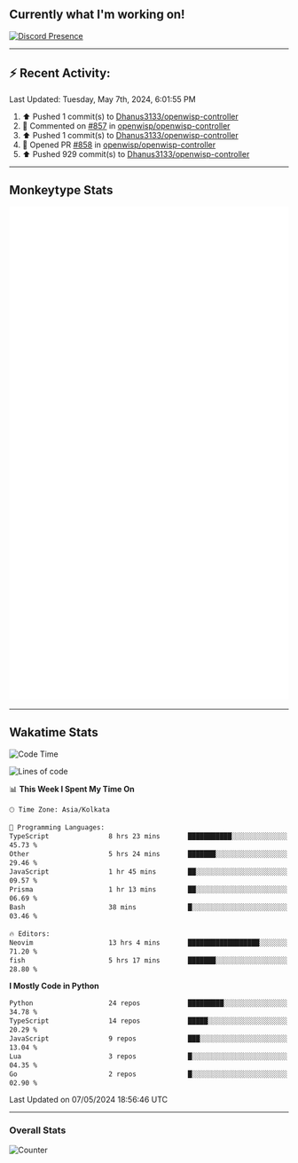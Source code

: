 ## Currently what I'm working on!
[![Discord Presence](https://lanyard.cnrad.dev/api/534981034400284712)](https://discord.com/users/534981034400284712)

---

## :zap: Recent Activity:
<!--RECENT_ACTIVITY:last_update-->
Last Updated: Tuesday, May 7th, 2024, 6:01:55 PM
<!--RECENT_ACTIVITY:last_update_end-->
<!--RECENT_ACTIVITY:start-->
1. ⬆️ Pushed 1 commit(s) to [Dhanus3133/openwisp-controller](https://github.com/Dhanus3133/openwisp-controller)<br>
2. 💬 Commented on [#857](https://github.com/openwisp/openwisp-controller/pull/857#discussion_r1591353814) in [openwisp/openwisp-controller](https://github.com/openwisp/openwisp-controller)<br>
3. ⬆️ Pushed 1 commit(s) to [Dhanus3133/openwisp-controller](https://github.com/Dhanus3133/openwisp-controller)<br>
4. 💪 Opened PR [#858](https://github.com/openwisp/openwisp-controller/pull/858) in [openwisp/openwisp-controller](https://github.com/openwisp/openwisp-controller)<br>
5. ⬆️ Pushed 929 commit(s) to [Dhanus3133/openwisp-controller](https://github.com/Dhanus3133/openwisp-controller)<br>
<!--RECENT_ACTIVITY:end-->

---

## Monkeytype Stats
<a href="https://monkeytype.com/profile/dhanus">
  <img src="https://raw.githubusercontent.com/Dhanus3133/Dhanus3133/monkeytype/monkeytype-lbpb.svg" alt="Monkeytype Profile" />
</a>

---

## Wakatime Stats
<!--START_SECTION:waka-->
![Code Time](http://img.shields.io/badge/Code%20Time-1%2C806%20hrs%2032%20mins-blue)

![Lines of code](https://img.shields.io/badge/From%20Hello%20World%20I%27ve%20Written-5.0%20million%20lines%20of%20code-blue)

📊 **This Week I Spent My Time On** 

```text
🕑︎ Time Zone: Asia/Kolkata

💬 Programming Languages: 
TypeScript               8 hrs 23 mins       ███████████░░░░░░░░░░░░░░   45.73 % 
Other                    5 hrs 24 mins       ███████░░░░░░░░░░░░░░░░░░   29.46 % 
JavaScript               1 hr 45 mins        ██░░░░░░░░░░░░░░░░░░░░░░░   09.57 % 
Prisma                   1 hr 13 mins        ██░░░░░░░░░░░░░░░░░░░░░░░   06.69 % 
Bash                     38 mins             █░░░░░░░░░░░░░░░░░░░░░░░░   03.46 % 

🔥 Editors: 
Neovim                   13 hrs 4 mins       ██████████████████░░░░░░░   71.20 % 
fish                     5 hrs 17 mins       ███████░░░░░░░░░░░░░░░░░░   28.80 % 
```

**I Mostly Code in Python** 

```text
Python                   24 repos            █████████░░░░░░░░░░░░░░░░   34.78 % 
TypeScript               14 repos            █████░░░░░░░░░░░░░░░░░░░░   20.29 % 
JavaScript               9 repos             ███░░░░░░░░░░░░░░░░░░░░░░   13.04 % 
Lua                      3 repos             █░░░░░░░░░░░░░░░░░░░░░░░░   04.35 % 
Go                       2 repos             █░░░░░░░░░░░░░░░░░░░░░░░░   02.90 % 
```




 Last Updated on 07/05/2024 18:56:46 UTC
<!--END_SECTION:waka-->
---

### Overall Stats

<img src="https://moe-counter.glitch.me/get/@Dhanus3133?theme=asoul" alt="Counter" />
